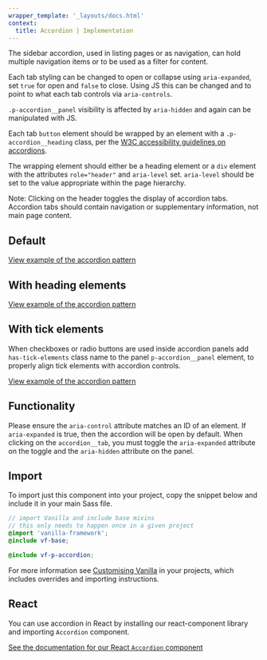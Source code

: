 ```yaml
---
wrapper_template: '_layouts/docs.html'
context:
  title: Accordion | Implementation
---
```


The sidebar accordion, used in listing pages or as navigation, can hold multiple navigation items or to be used as a filter for content.

Each tab styling can be changed to open or collapse using `aria-expanded`, set `true` for open and `false` to close. Using JS this can be changed and to point to what each tab controls via `aria-controls`.

`.p-accordion__panel` visibility is affected by `aria-hidden` and again can be manipulated with JS.

Each tab `button` element should be wrapped by an element with a `.p-accordion__heading` class, per the [W3C accessibility guidelines on accordions](https://www.w3.org/TR/wai-aria-practices/#wai-aria-roles-states-and-properties).

The wrapping element should either be a heading element or a `div` element with the attributes `role="header"` and `aria-level` set. `aria-level` should be set to the value appropriate within the page hierarchy.

<div class="p-notification--information">
  <p class="p-notification__content">
    <span class="p-notification__title">Note:</span>
    <span class="p-notification__message">Clicking on the header toggles the display of accordion tabs. Accordion tabs should contain navigation or supplementary information, not main page content.</span>
  </p>
</div>

## Default

<div class="embedded-example"><a href="/docs/examples/patterns/accordion/default/" class="js-example">
View example of the accordion pattern
</a></div>

## With heading elements

<div class="embedded-example"><a href="/docs/examples/patterns/accordion/headings/" class="js-example">
View example of the accordion pattern
</a></div>

## With tick elements

When checkboxes or radio buttons are used inside accordion panels add `has-tick-elements` class name to the panel `p-accordion__panel` element, to properly align tick elements with accordion controls.

<div class="embedded-example"><a href="/docs/examples/patterns/accordion/tick-elements/" class="js-example">
View example of the accordion pattern
</a></div>

## Functionality

Please ensure the `aria-control` attribute matches an ID of an element. If `aria-expanded` is true, then the accordion will be open by default. When clicking on the `accordion__tab`, you must toggle the `aria-expanded` attribute on the toggle and the `aria-hidden` attribute on the panel.

## Import

To import just this component into your project, copy the snippet below and include it in your main Sass file.

```scss
// import Vanilla and include base mixins
// this only needs to happen once in a given project
@import 'vanilla-framework';
@include vf-base;

@include vf-p-accordion;
```

For more information see [Customising Vanilla](/docs/customising-vanilla/) in your projects, which includes overrides and importing instructions.

## React

You can use accordion in React by installing our react-component library and importing `Accordion` component.

[See the documentation for our React `Accordion` component](https://canonical.github.io/react-components/?path=/docs/accordion--default-story#accordion)
